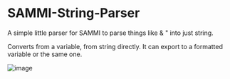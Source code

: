# SAMMI-String-Parser

A simple little parser for SAMMI to parse things like &amp; &quot; into just string.

Converts from a variable, from string directly. It can export to a formatted variable or the same one.

![image](https://user-images.githubusercontent.com/10120690/197631003-5b0fdafe-3155-4c50-af98-2b9f5795b08a.png)

